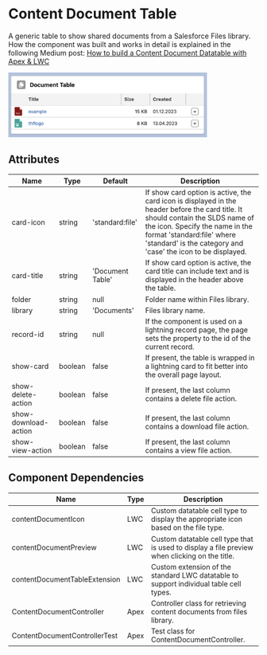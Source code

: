 # Content Document Table

A generic table to show shared documents from a Salesforce Files library. How the component was built and works in detail is explained in the following Medium post: [How to build a Content Document Datatable with Apex & LWC](https://medium.com/capgemini-salesforce-architects/how-to-build-a-content-document-datatable-with-apex-lwc-f68d5367932c)

<img src="../../../../../images/content-document-table.png" alt="custom-datatable" width="400"/>

## Attributes

| Name                 | Type    | Default          | Description                                                                                                                                                                                                                                                      |
| -------------------- | ------- | ---------------- | ---------------------------------------------------------------------------------------------------------------------------------------------------------------------------------------------------------------------------------------------------------------- |
| card-icon            | string  | 'standard:file'  | If show card option is active, the card icon is displayed in the header before the card title. It should contain the SLDS name of the icon. Specify the name in the format 'standard:file' where 'standard' is the category and 'case' the icon to be displayed. |
| card-title           | string  | 'Document Table' | If show card option is active, the card title can include text and is displayed in the header above the table.                                                                                                                                                   |
| folder               | string  | null             | Folder name within Files library.                                                                                                                                                                                                                                |
| library              | string  | 'Documents'      | Files library name.                                                                                                                                                                                                                                              |
| record-id            | string  | null             | If the component is used on a lightning record page, the page sets the property to the id of the current record.                                                                                                                                                 |
| show-card            | boolean | false            | If present, the table is wrapped in a lightning card to fit better into the overall page layout.                                                                                                                                                                 |
| show-delete-action   | boolean | false            | If present, the last column contains a delete file action.                                                                                                                                                                                                       |
| show-download-action | boolean | false            | If present, the last column contains a download file action.                                                                                                                                                                                                     |
| show-view-action     | boolean | false            | If present, the last column contains a view file action.                                                                                                                                                                                                         |

## Component Dependencies

| Name                          | Type | Description                                                                                   |
| ----------------------------- | ---- | --------------------------------------------------------------------------------------------- |
| contentDocumentIcon           | LWC  | Custom datatable cell type to display the appropriate icon based on the file type.            |
| contentDocumentPreview        | LWC  | Custom datatable cell type that is used to display a file preview when clicking on the title. |
| contentDocumentTableExtension | LWC  | Custom extension of the standard LWC datatable to support individual table cell types.        |
| ContentDocumentController     | Apex | Controller class for retrieving content documents from files library.                         |
| ContentDocumentControllerTest | Apex | Test class for ContentDocumentController.                                                     |
